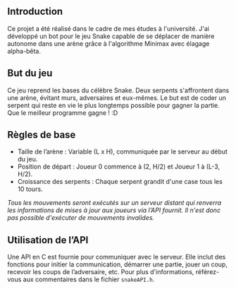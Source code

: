 ## Introduction
Ce projet a été réalisé dans le cadre de mes études à l'université. J'ai développé un bot pour le jeu Snake capable de se déplacer de manière autonome dans une arène grâce à l'algorithme Minimax avec élagage alpha-bêta.


## But du jeu
Ce jeu reprend les bases du célèbre Snake. Deux serpents s'affrontent dans une arène, évitant murs, adversaires et eux-mêmes. Le but est de coder un serpent qui reste en vie le plus longtemps possible pour gagner la partie. Que le meilleur programme gagne ! :D

## Règles de base
- Taille de l’arène : Variable (L x H), communiquée par le serveur au début du jeu.
- Position de départ : Joueur 0 commence à (2, H/2) et Joueur 1 à (L-3, H/2).
- Croissance des serpents : Chaque serpent grandit d'une case tous les 10 tours.

*Tous les mouvements seront exécutés sur un serveur distant qui renverra les informations de mises à jour aux joueurs via l’API fournit. Il n'est donc pas possible d'exécuter de mouvements invalides.*

## Utilisation de l’API
Une API en C est fournie pour communiquer avec le serveur. Elle inclut des fonctions pour initier la communication, démarrer une partie, jouer un coup, recevoir les coups de l’adversaire, etc. Pour plus d'informations, référez-vous aux commentaires dans le fichier `snakeAPI.h`.


